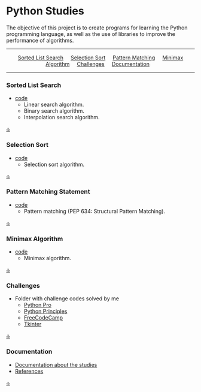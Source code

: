# Python Studies

The objective of this project is to create programs for learning the Python
programming language, as well as the use of libraries to improve the
performance of algorithms.

---

<p align="center">
<a href="#sorted-list-search">Sorted List Search</a>&nbsp;&nbsp;&nbsp;&nbsp;
<a href="#selection-sort">Selection Sort</a>&nbsp;&nbsp;&nbsp;&nbsp;
<a href="#pattern-matching-statement">Pattern Matching</a>&nbsp;&nbsp;&nbsp;&nbsp;
<a href="#minimax-algorithm">Minimax Algorithm</a>&nbsp;&nbsp;&nbsp;&nbsp;
<a href="#challenges">Challenges</a>&nbsp;&nbsp;&nbsp;&nbsp;
<a href="#documentation">Documentation</a>&nbsp;&nbsp;&nbsp;&nbsp;
</p>

---

### Sorted List Search

* [code](src/sorted_list_search.py)
    * Linear search algorithm.
    * Binary search algorithm.
    * Interpolation search algorithm.

[🔝](#python-studies)

### Selection Sort

* [code](src/selection_sort.py)
    * Selection sort algorithm.

[🔝](#python-studies)

### Pattern Matching Statement
* [code](src/pattern_matching.py)
    * Pattern matching (PEP 634: Structural Pattern Matching).

[🔝](#python-studies)

### Minimax Algorithm

* [code](src/minimax.py)
    * Minimax algorithm.

[🔝](#python-studies)

### Challenges

* Folder with challenge codes solved by me
    * [Python Pro](src/challenges/python_pro)
    * [Python Principles](src/challenges/python_principles)
    * [FreeCodeCamp](src/challenges/free_code_camp)
    * [Tkinter](src/tkinter)

[🔝](#python-studies)

### Documentation

* [Documentation about the studies](docs/index.md)
* [References](docs/references.md)

[🔝](#python-studies)